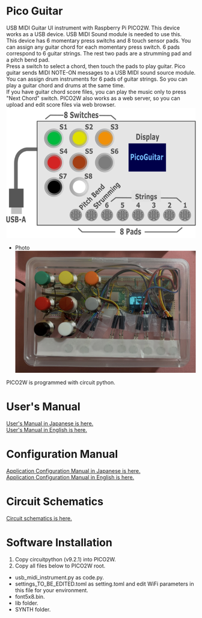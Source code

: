 # Pico Guitar
USB MIDI Guitar UI instrument with Raspberry Pi PICO2W.  This device works as a USB device.  USB MIDI Sound module is needed to use this.<br/>
This device has 6 momentary press switchs and 8 touch sensor pads.  You can assign any guitar chord for each momentary press switch.  6 pads correspond to 6 guitar strings.  The rest two pads are a strumming pad and a pitch bend pad.<br/>
Press a switch to select a chord, then touch the pads to play guitar.  Pico guitar sends MIDI NOTE-ON messages to a USB MIDI sound source module.<br/>
You can assign drum instruments for 6 pads of guitar strings.  So you can play a guitar chord and drums at the same time.<br/>
If you have guitar chord score files, you can play the music only to press "Next Chord" switch.  PICO2W also works as a web server, so you can upload and edit score files via web browser.<br/>
![picoguitar_top_look.png](https://github.com/ohira-s/PICO_USB_MIDI_INSTRUMENT/blob/master/Docs/picoguitar_top_look.png)
- Photo<br/>
![pico_guitar.jpg](https://github.com/ohira-s/PICO_USB_MIDI_INSTRUMENT/blob/master/Docs/pico_guitar.jpg)

PICO2W is programmed with circuit python.

# User's Manual
[User's Manual in Japanese is here.](https://github.com/ohira-s/PICO_USB_MIDI_INSTRUMENT/blob/master/Docs/UsersManual.md)<br/>
[User's Manual in English is here.](https://github.com/ohira-s/PICO_USB_MIDI_INSTRUMENT/blob/master/Docs/UsersManual_Eng.md)

# Configuration Manual
[Application Configuration Manual in Japanese is here.](https://github.com/ohira-s/PICO_USB_MIDI_INSTRUMENT/blob/master/Docs/ConfigManual.md)<br/>
[Application Configuration Manual in English is here.](https://github.com/ohira-s/PICO_USB_MIDI_INSTRUMENT/blob/master/Docs/ConfigManual_Eng.md)<br/>

# Circuit Schematics
[Circuit schematics is here.](https://github.com/ohira-s/PICO_USB_MIDI_INSTRUMENT/blob/master/Docs/PICO_Guitar_Circuit.pdf)

# Software Installation
1) Copy circuitpython (v9.2.1) into PICO2W.
2) Copy all files below to PICO2W root.
- usb_midi_instrument.py as code.py.
- settings_TO_BE_EDITED.toml as setting.toml and edit WiFi parameters in this file for your environment.
- font5x8.bin.
- lib folder.
- SYNTH folder.
